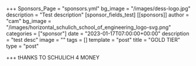 +++
Sponsors_Page = "sponsors.yml"
bg_image = "/images/dess-logo.jpg"
description = "Test description"
[sponsor_fields_test]
[[sponsors]]
author = "cam"
bg_image = "/images/horizontal_schulich_school_of_engineering_logo-svg.png"
categories = ["sponsor"]
date = "2023-01-17T07:00:00+00:00"
description = "test desc"
image = ""
tags = []
template = "post"
title = "GOLD TIER"
type = "post"

+++
tHANKS TO SCHULICH 4 MONEY